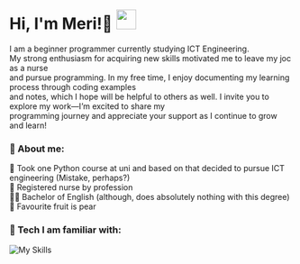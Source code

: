 <div id="toc">
  <ul align="left" style="list-style: none">
    <summary>
      <h1>
        Hi, I'm Meri!🦋
        <img src="https://media.giphy.com/media/hvRJCLFzcasrR4ia7z/giphy.gif" width="35">
      </h1>
    </summary>
  </ul>
</div> 

I am a beginner programmer currently studying ICT Engineering. <br>
My strong enthusiasm for acquiring new skills motivated me to leave my joc as a nurse <br>
and pursue programming.
In my free time, I enjoy documenting my learning process through coding examples <br> 
and notes, 
which I hope will be helpful to others as well. 
I invite you to explore my work—I’m excited to share my <br> programming 
journey and appreciate your support as I continue to grow and learn!

### 🌸 About me:
🐍 Took one Python course at uni and based on that decided to pursue ICT engineering (Mistake, perhaps?) <br>
💊 Registered nurse by profession <br>
👩‍🎓 Bachelor of English (although, does absolutely nothing with this degree)<br>
🍐 Favourite fruit is pear


### 🌸 Tech I am familiar with:
![My Skills](https://skillicons.dev/icons?i=python,cs,html,css,unity,arduino,azure,mysql,postgres,vscode&perline=15)


